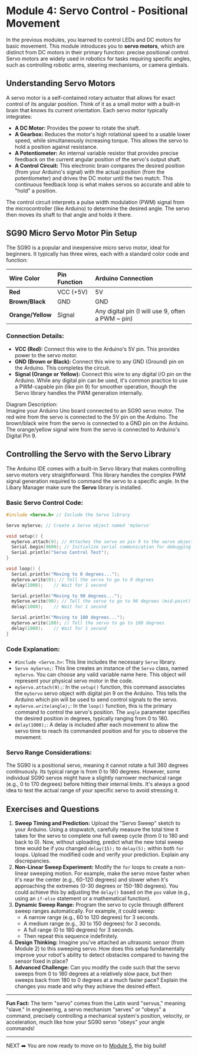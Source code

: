 # **Module 4: Servo Control \- Positional Movement**

In the previous modules, you learned to control LEDs and DC motors for basic movement. This module introduces you to **servo motors**, which are distinct from DC motors in their primary function: precise positional control. Servo motors are widely used in robotics for tasks requiring specific angles, such as controlling robotic arms, steering mechanisms, or camera gimbals.

## **Understanding Servo Motors**
A servo motor is a self-contained rotary actuator that allows for exact control of its angular position. Think of it as a small motor with a built-in brain that knows its current orientation. Each servo motor typically integrates:

* **A DC Motor:** Provides the power to rotate the shaft.
* **A Gearbox:** Reduces the motor's high rotational speed to a usable lower speed, while simultaneously increasing torque. This allows the servo to hold a position against resistance.
* **A Potentiometer:** An internal variable resistor that provides precise feedback on the current angular position of the servo's output shaft.
* **A Control Circuit:** This electronic brain compares the desired position (from your Arduino's signal) with the actual position (from the potentiometer) and drives the DC motor until the two match. This continuous feedback loop is what makes servos so accurate and able to "hold" a position.


The control circuit interprets a pulse width modulation (PWM) signal from the microcontroller (like Arduino) to determine the desired angle. The servo then moves its shaft to that angle and holds it there.

## **SG90 Micro Servo Motor Pin Setup**

The SG90 is a popular and inexpensive micro servo motor, ideal for beginners. It typically has three wires, each with a standard color code and function:

| Wire Color | Pin Function | Arduino Connection |
| :---- | :---- | :---- |
| **Red** | VCC (+5V) | 5V |
| **Brown/Black** | GND | GND |
| **Orange/Yellow** | Signal | Any digital pin (I will use 9, often a PWM ~ pin) |

### **Connection Details:**

* **VCC (Red):** Connect this wire to the Arduino's 5V pin. This provides power to the servo motor.  
* **GND (Brown or Black):** Connect this wire to any GND (Ground) pin on the Arduino. This completes the circuit.  
* **Signal (Orange or Yellow):** Connect this wire to any digital I/O pin on the Arduino. While any digital pin can be used, it's common practice to use a PWM-capable pin (like pin 9\) for smoother operation, though the Servo library handles the PWM generation internally.

Diagram Description:  
Imagine your Arduino Uno board connected to an SG90 servo motor. The red wire from the servo is connected to the 5V pin on the Arduino. The brown/black wire from the servo is connected to a GND pin on the Arduino. The orange/yellow signal wire from the servo is connected to Arduino's Digital Pin 9\.

## **Controlling the Servo with the Servo Library**

The Arduino IDE comes with a built-in Servo library that makes controlling servo motors very straightforward. This library handles the complex PWM signal generation required to command the servo to a specific angle. In the Libary Manager make sure the **Servo** library is installed.

### **Basic Servo Control Code:**

```cpp
#include <Servo.h> // Include the Servo library

Servo myServo; // Create a Servo object named 'myServo'

void setup() {
  myServo.attach(9); // Attaches the servo on pin 9 to the servo object
  Serial.begin(9600); // Initialize serial communication for debugging
  Serial.println("Servo Control Test");
}

void loop() {
  Serial.println("Moving to 0 degrees...");
  myServo.write(0); // Tell the servo to go to 0 degrees
  delay(1000);    // Wait for 1 second

  Serial.println("Moving to 90 degrees...");
  myServo.write(90); // Tell the servo to go to 90 degrees (mid-point)
  delay(1000);    // Wait for 1 second

  Serial.println("Moving to 180 degrees...");
  myServo.write(180); // Tell the servo to go to 180 degrees
  delay(1000);    // Wait for 1 second
}
```

### **Code Explanation:**

* `#include <Servo.h>`: This line includes the necessary `Servo` library.
* `Servo myServo;`: This line creates an instance of the `Servo` class, named `myServo`. You can choose any valid variable name here. This object will represent your physical servo motor in the code.
* `myServo.attach(9);`: In the `setup()` function, this command associates the `myServo` servo object with digital pin 9 on the Arduino. This tells the Arduino which pin will be used to send control signals to the servo.
* `myServo.write(angle);`: In the `loop()` function, this is the primary command to control the servo's position. The `angle` parameter specifies the desired position in degrees, typically ranging from 0 to 180.
* `delay(1000);`: A delay is included after each movement to allow the servo time to reach its commanded position and for you to observe the movement.

### **Servo Range Considerations:**

The SG90 is a positional servo, meaning it cannot rotate a full 360 degrees continuously. Its typical range is from 0 to 180 degrees. However, some individual SG90 servos might have a slightly narrower mechanical range (e.g., 0 to 170 degrees) before hitting their internal limits. It's always a good idea to test the actual range of your specific servo to avoid stressing it.

## Exercises and Questions

1.  **Sweep Timing and Prediction:** Upload the "Servo Sweep" sketch to your Arduino. Using a stopwatch, carefully measure the total time it takes for the servo to complete one full sweep cycle (from 0 to 180 and back to 0). Now, without uploading, predict what the new total sweep time would be if you changed `delay(15);` to `delay(5);` within both `for` loops. Upload the modified code and verify your prediction. Explain any discrepancies.
2.  **Non-Linear Sweep Experiment:** Modify the `for` loops to create a non-linear sweeping motion. For example, make the servo move faster when it's near the center (e.g., 60-120 degrees) and slower when it's approaching the extremes (0-30 degrees or 150-180 degrees). You could achieve this by adjusting the `delay()` based on the `pos` value (e.g., using an `if-else` statement or a mathematical function).
3.  **Dynamic Sweep Range:** Program the servo to cycle through different sweep ranges automatically. For example, it could sweep:
    * A narrow range (e.g., 60 to 120 degrees) for 3 seconds.
    * A medium range (e.g., 30 to 150 degrees) for 3 seconds.
    * A full range (0 to 180 degrees) for 3 seconds.
    * Then repeat this sequence indefinitely.
4.  **Design Thinking:** Imagine you've attached an ultrasonic sensor (from Module 2) to this sweeping servo. How does this setup fundamentally improve your robot's ability to detect obstacles compared to having the sensor fixed in place? 
5.  **Advanced Challenge:** Can you modify the code such that the servo sweeps from 0 to 180 degrees at a relatively slow pace, but then sweeps back from 180 to 0 degrees at a much faster pace? Explain the changes you made and why they achieve the desired effect.
---

**Fun Fact:** The term "servo" comes from the Latin word "servus," meaning "slave." In engineering, a servo mechanism "serves" or "obeys" a command, precisely controlling a mechanical system's position, velocity, or acceleration, much like how your SG90 servo "obeys" your angle commands!

---
NEXT ➡️ You are now ready to move on to [Module 5](./module_05.md), the big build!
